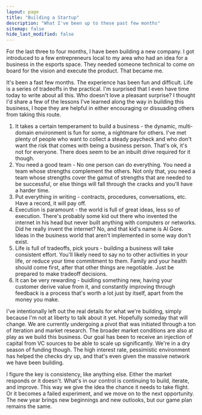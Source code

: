 ```yaml
---
layout: page
title: "Building a Startup"
description: "What I've been up to these past few months"
sitemap: false
hide_last_modified: false
---
```


For the last three to four months, I have been building a new company. I got introduced to a few entrepreneurs local to my area who had an idea for a business in the esports space. They needed someone technical to come on board for the vision and execute the product. That became me. 

It's been a fast few months. The experience has been fun and difficult. Life is a series of tradeoffs in the practical. I'm surprised that I even have time today to write about all this. Who doesn't love a pleasant surprise? I thought I'd share a few of the lessons I've learned along the way in building this business, I hope they are helpful in either encouraging or dissuading others from taking this route.

1. It takes a certain temperament to build a business - the dynamic, multi-domain environment is fun for some, a nightmare for others. I've met plenty of people who want to collect a steady paycheck and who don't want the risk that comes with being a business person. That's ok, it's not for everyone. There does seem to be an inbuilt drive required for it though.
2. You need a good team - No one person can do everything. You need a team whose strengths complement the others. Not only that, you need a team whose strengths cover the gamut of strengths that are needed to be successful, or else things will fall through the cracks and you'll have a harder time.
3. Put everything in writing - contracts, procedures, conversations, etc. Have a record, it will pay off.
4. Execution is paramount - the world is full of great ideas, less so of execution. There's probably some kid out there who invented the internet in his head but never built anything with computers or networks. Did he really invent the internet? No, and that kid's name is Al Gore. Ideas in the business world that aren't implemented in some way don't exist.
5. Life is full of tradeoffs, pick yours - building a business will take consistent effort. You'll likely need to say no to other activities in your life, or reduce your time commitment to them. Family and your health should come first, after that other things are negotiable. Just be prepared to make tradeoff decisions.
6. It can be very rewarding - buidling something new, having your customer derive value from it, and constantly improving through feedback is a process that's worth a lot just by itself, apart from the money you make.


I've intentionally left out the real details for what we're building, simply because I'm not at liberty to talk about it yet. Hopefully someday that will change. We are currently undergoing a pivot that was initiated through a ton of iteration and market research. The broader market conditions are also at play as we build this business. Our goal has been to receive an injection of capital from VC sources to be able to scale up significantly. We're in a dry season of funding though. The high interest rate, pessimistic environment has helped the checks dry up, and that's even given the massive network we have been building.

I figure the key is consistency, like anything else. Either the market responds or it doesn't. What's in our control is continuing to build, iterate, and improve. This way we give the idea the chance it needs to take flight. Or it becomes a failed experiment, and we move on to the next opportunity. The new year brings new beginnings and new outlooks, but our game plan remains the same. 

